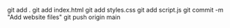 git add . git add index.html git add styles.css git add script.js git commit -m "Add website files" git push origin main
